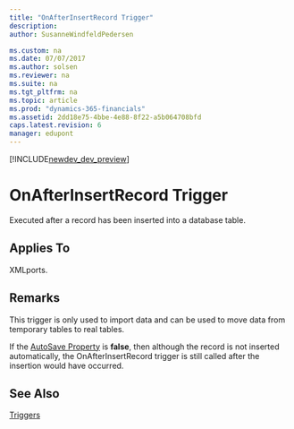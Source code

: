 ```yaml
---
title: "OnAfterInsertRecord Trigger"
description: 
author: SusanneWindfeldPedersen

ms.custom: na
ms.date: 07/07/2017
ms.author: solsen
ms.reviewer: na
ms.suite: na
ms.tgt_pltfrm: na
ms.topic: article
ms.prod: "dynamics-365-financials"
ms.assetid: 2dd18e75-4bbe-4e88-8f22-a5b064708bfd
caps.latest.revision: 6
manager: edupont
---
```


[!INCLUDE[newdev_dev_preview](../includes/newdev_dev_preview.md)]

# OnAfterInsertRecord Trigger
Executed after a record has been inserted into a database table.  
  
## Applies To  
 XMLports.  
  
## Remarks  
 This trigger is only used to import data and can be used to move data from temporary tables to real tables.  
  
 If the [AutoSave Property](../properties/devenv-autosave-property.md) is **false**, then although the record is not inserted automatically, the OnAfterInsertRecord trigger is still called after the insertion would have occurred.  
  
## See Also  
 [Triggers](devenv-triggers.md)